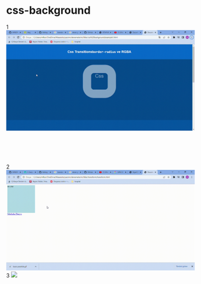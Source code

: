 # css-background

1
<img src="https://github.com/MFKORKMAZ42/css-background/blob/master/css-transition.gif"/>
<br/>
<br/>
<br/>
<br/>
<br/><br/>
2
<img src= "https://github.com/MFKORKMAZ42/css-background/blob/master/transform.gif"/>
3
<img src="https://github.com/MFKORKMAZ42/css-background/blob/master/pika%C3%A7u%20background.png"/>
<br/>
<br/>
<br/>
<br/>
<br/><br/>
